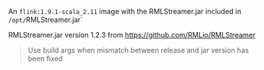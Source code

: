 An `flink:1.9.1-scala_2.11` image with the RMLStreamer.jar included in `/opt/`RMLStreamer.jar`

RMLStreamer.jar version 1.2.3 from https://github.com/RMLio/RMLStreamer

> Use build args when mismatch between release and jar version has been fixed